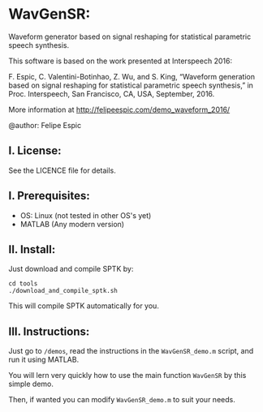 # WavGenSR:
Waveform generator based on signal reshaping for statistical parametric speech synthesis.

This software is based on the work presented at Interspeech 2016:

F. Espic, C. Valentini-Botinhao, Z. Wu, and S. King, “Waveform generation based on signal reshaping for statistical parametric speech synthesis,” in Proc. Interspeech, San Francisco, CA, USA, September, 2016.

More information at http://felipeespic.com/demo_waveform_2016/

@author: Felipe Espic

## I. License:
See the LICENCE file for details.

## I. Prerequisites:
- OS: Linux (not tested in other OS's yet)
- MATLAB (Any modern version)

## II. Install:
Just download and compile SPTK by:
```
cd tools
./download_and_compile_sptk.sh
```
This will compile SPTK automatically for you.

## III. Instructions:
Just go to ```/demos```, read the instructions in the ```WavGenSR_demo.m``` script, and run it using MATLAB.

You will lern very quickly how to use the main function ```WavGenSR``` by this simple demo.

Then, if wanted you can modify ```WavGenSR_demo.m``` to suit your needs.

